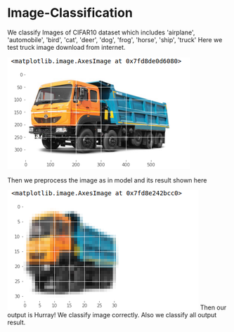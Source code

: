 # Image-Classification

We classify Images of CIFAR10 dataset which includes 'airplane', 'automobile', 'bird', 'cat', 'deer',
           'dog', 'frog', 'horse', 'ship', 'truck'
Here we test truck image download from internet. 

<img src = "https://raw.githubusercontent.com/TiwariLaxuu/Image-Classification/master/Images/image1.png">

Then we preprocess the image as in model and its result shown here

<img src = "https://raw.githubusercontent.com/TiwariLaxuu/Image-Classification/master/Images/image2.png">
Then our output is 
<src img = "https://raw.githubusercontent.com/TiwariLaxuu/Image-Classification/master/Images/image3.png">
Hurray! We classify image correctly. 
           Also we classify all output result.
